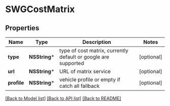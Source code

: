 # SWGCostMatrix

## Properties
Name | Type | Description | Notes
------------ | ------------- | ------------- | -------------
**type** | **NSString*** | type of cost matrix, currently default or google are supported | [optional] 
**url** | **NSString*** | URL of matrix service | [optional] 
**profile** | **NSString*** | vehicle profile or empty if catch all fallback | [optional] 

[[Back to Model list]](../README.md#documentation-for-models) [[Back to API list]](../README.md#documentation-for-api-endpoints) [[Back to README]](../README.md)


